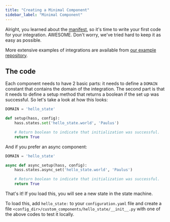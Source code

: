 ```yaml
---
title: "Creating a Minimal Component"
sidebar_label: "Minimal Component"
---
```


Alright, you learned about the [manifest](creating_integration_manifest.md), so it's time to write your first code for your integration. AWESOME. Don't worry, we've tried hard to keep it as easy as possible.

More extensive examples of integrations are available from [our example repository](https://github.com/home-assistant/example-custom-config/tree/master/custom_components/).

## The code

Each component needs to have 2 basic parts: it needs to define a `DOMAIN` constant that contains the domain of the integration. The second part is that it needs to define a setup method that returns a boolean if the set up was successful. So let's take a look at how this looks:

```python
DOMAIN = 'hello_state'

def setup(hass, config):
    hass.states.set('hello_state.world', 'Paulus')

    # Return boolean to indicate that initialization was successful.
    return True
```

And if you prefer an async component:

```python
DOMAIN = 'hello_state'

async def async_setup(hass, config):
    hass.states.async_set('hello_state.world', 'Paulus')

    # Return boolean to indicate that initialization was successful.
    return True
```

That's it! If you load this, you will see a new state in the state machine.

To load this, add `hello_state:` to your `configuration.yaml` file and create a file `<config_dir>/custom_components/hello_state/__init__.py` with one of the above codes to test it locally.
